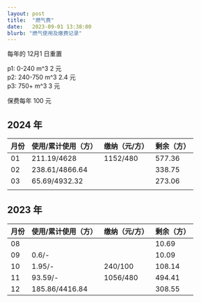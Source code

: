 ```yaml
---
layout: post
title:  "燃气费"
date:   2023-09-01 13:38:00
blurb: "燃气使用及缴费记录"
---
```


每年的 12月1 日重置

p1: 0-240 m^3 2 元<br>
p2: 240-750 m^3 2.4 元<br>
p3: 750+ m^3 3 元<br>

保费每年 100 元

## 2024 年

| 月份  | 使用/累计使用（方） | 缴纳（元/方） | 剩余（方）|
|---|---|---|---|
| 01 | 211.19/4628 | 1152/480 | 577.36 |
| 02 | 238.61/4866.64 |  | 338.75 |
| 03 | 65.69/4932.32 |  | 273.06 |
|  |  |  |  |

## 2023 年

| 月份  | 使用/累计使用（方） | 缴纳（元/方） | 剩余（方）|
|---|---|---|---|
| 08 |  |  | 10.69 |
| 09 | 0.6/- |  | 10.09 |
| 10 | 1.95/- | 240/100 | 108.14 |
| 11 | 93.59/- | 1056/480 | 494.41 |
| 12 | 185.86/4416.84 | | 308.55 |
